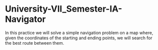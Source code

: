 # University-VII_Semester-IA-Navigator
In this practice we will solve a simple navigation problem on a map where, given the coordinates of the starting and ending points, we will search for the best route between them.
